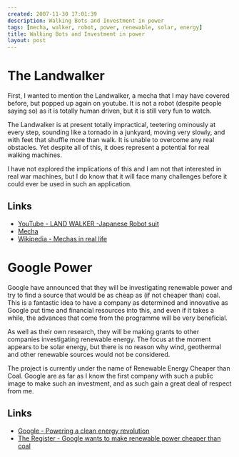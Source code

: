 ```yaml
---
created: 2007-11-30 17:01:39
description: Walking Bots and Investment in power
tags: [mecha, walker, robot, power, renewable, solar, energy]
title: Walking Bots and Investment in power
layout: post
---
```

# The Landwalker

 First, I wanted to mention the Landwalker, a mecha that I may have covered before, but popped up again on youtube. It is not a robot (despite people saying so) as it is totally human driven, but it is still very fun to watch.

The Landwalker is at present totally impractical, teetering ominously at every step, sounding like a tornado in a junkyard, moving very slowly, and with feet that shuffle more than walk. It is unable to overcome any real obstacles. Yet despite all of this, it does represent a potential for real walking machines.

I have not explored the implications of this and I am not that interested in real war machines, but I do know that it will face many challenges before it could ever be used in such an application.

## Links

* <a href="http://youtube.com/watch?v=oVwbUljGs3g">YouTube - LAND WALKER -Japanese Robot suit</a>
* [Mecha](/wiki/mecha "Large Robotic Suits")
* <a href="http://en.wikipedia.org/wiki/Mecha#Mechas_in_real_life" >Wikipedia - Mechas in real life</a>

# Google Power

Google have announced that they will be investigating renewable power and try to find a source that would be as cheap as (if not cheaper than) coal. This is a fantastic idea to have a company as determined and innovative as Google put time and financial resources into this, and even if it takes a while, the advances that come from the programme will be very beneficial.

As well as their own research, they will be making grants to other companies investigating renewable energy. The focus at the moment appears to be solar energy, but there is no reason why wind, geothermal and other renewable sources would not be considered.

The project is currently under the name of Renewable Energy Cheaper than Coal. Google are as far as I know the first company with such a public image to make such an investment, and as such gain a great deal of respect from me.

## Links

* <a href="http://www.google.com/corporate/green/energy/">Google - Powering a clean energy revolution</a>
* <a href="http://www.theregister.co.uk/2007/11/29/google_renewable_power_plan/">The Register - Google wants to make renewable power cheaper than coal</a>
